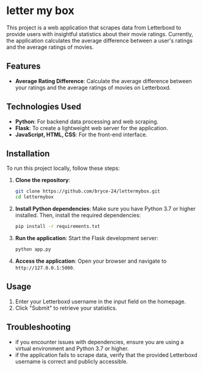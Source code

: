 # letter my box

This project is a web application that scrapes data from Letterboxd to provide users with insightful statistics about their movie ratings. Currently, the application calculates the average difference between a user's ratings and the average ratings of movies.

## Features

- **Average Rating Difference**: Calculate the average difference between your ratings and the average ratings of movies on Letterboxd.

## Technologies Used

- **Python**: For backend data processing and web scraping.
- **Flask**: To create a lightweight web server for the application.
- **JavaScript, HTML, CSS**: For the front-end interface.

## Installation

To run this project locally, follow these steps:

1. **Clone the repository**:
   ```bash
   git clone https://github.com/bryce-24/lettermybox.git
   cd lettermybox
   ```

2. **Install Python dependencies**:
   Make sure you have Python 3.7 or higher installed. Then, install the required dependencies:
   ```bash
   pip install -r requirements.txt
   ```

3. **Run the application**:
   Start the Flask development server:
   ```bash
   python app.py
   ```

4. **Access the application**:
   Open your browser and navigate to `http://127.0.0.1:5000`.

## Usage

1. Enter your Letterboxd username in the input field on the homepage.
2. Click "Submit" to retrieve your statistics.

## Troubleshooting

- if you encounter issues with dependencies, ensure you are using a virtual environment and Python 3.7 or higher.
- if the application fails to scrape data, verify that the provided Letterboxd username is correct and publicly accessible.